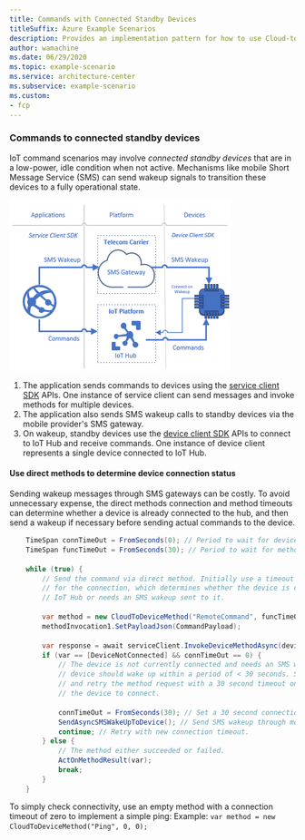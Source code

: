 ```yaml
---
title: Commands with Connected Standby Devices
titleSuffix: Azure Example Scenarios
description: Provides an implementation pattern for how to use Cloud-to-Device commands with connected standby devices.
author: wamachine
ms.date: 06/29/2020
ms.topic: example-scenario
ms.service: architecture-center
ms.subservice: example-scenario
ms.custom:
- fcp
---
```

### Commands to connected standby devices

IoT command scenarios may involve *connected standby devices* that are in a low-power, idle condition when not active. Mechanisms like mobile Short Message Service (SMS) can send wakeup signals to transition these devices to a fully operational state.

![A diagram illustrating how SMS messages or commands sent through the Azure IoT APIs can wake up a device and connect it to IoT Hub to receive commands.](media/connected-standby-devices.png)

1. The application sends commands to devices using the [service client SDK](https://docs.microsoft.com/dotnet/api/microsoft.azure.devices.serviceclient) APIs. One instance of service client can send messages and invoke methods for multiple devices. 
1. The application also sends SMS wakeup calls to standby devices via the mobile provider's SMS gateway.
1. On wakeup, standby devices use the [device client SDK](https://docs.microsoft.com/dotnet/api/microsoft.azure.devices.client.deviceclient) APIs to connect to IoT Hub and receive commands. One instance of device client represents a single device connected to IoT Hub.

#### Use direct methods to determine device connection status

Sending wakeup messages through SMS gateways can be costly. To avoid unnecessary expense, the direct methods connection and method timeouts can determine whether a device is already connected to the hub, and then send a wakeup if necessary before sending actual commands to the device.

```csharp
    TimeSpan connTimeOut = FromSeconds(0); // Period to wait for device to connect.
    TimeSpan funcTimeOut = FromSeconds(30); // Period to wait for method to execute.

    while (true) {
        // Send the command via direct method. Initially use a timeout of zero
        // for the connection, which determines whether the device is connected to
        // IoT Hub or needs an SMS wakeup sent to it.
        
        var method = new CloudToDeviceMethod("RemoteCommand", funcTimeOut, connTimeOut);
        methodInvocation1.SetPayloadJson(CommandPayload);

        var response = await serviceClient.InvokeDeviceMethodAsync(deviceId, method);
        if (var == [DeviceNotConnected] && connTimeOut == 0) {
            // The device is not currently connected and needs an SMS wakeup. This
            // device should wake up within a period of < 30 seconds. Send the wakeup
            // and retry the method request with a 30 second timeout on waiting for
            // the device to connect.

            connTimeOut = FromSeconds(30); // Set a 30 second connection timeout.
            SendAsyncSMSWakeUpToDevice(); // Send SMS wakeup through mobile gateway.
            continue; // Retry with new connection timeout.
        } else {
            // The method either succeeded or failed.
            ActOnMethodResult(var);
            break;
        }
    }
```

To simply check connectivity, use an empty method with a connection timeout of zero to implement a simple ping:
Example: `var method = new CloudToDeviceMethod("Ping", 0, 0);`

